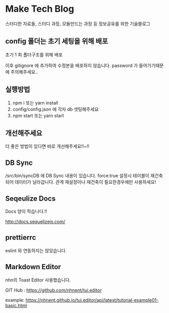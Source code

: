 # Make Tech Blog

스터디한 자료들, 스터디 과정, 모듈만드는 과정 등 정보공유를 위한 기술블로그



## config 폴더는 초기 세팅을 위해 배포

초기 1 회 폴더구조를 위해 배포

이후 gitignore 에 추가하여 수정본을 배포하지 않습니다. password 가 들어가기때문에 주의해주세요..

  

## 실행방법

1. npm i 또는 yarn install
2. config/config.json 에 각자 db 셋팅해주세요
3. npm start 또는 yarn start

  

## 개선해주세요

더 좋은 방법이 있다면 바로 개선해주세요!!~!!

  

## DB Sync

/src/bin/syncDB 에 DB Sync 내용이 있습니다.
force:true 설정시 테이블이 재건축되어 데이터가 날라갑니다. 관계 재설정이나 재건축이 필요한경우에만 사용하세요!

  

## Seqeulize Docs

Docs 양이 적습니다.!! 

<http://docs.sequelizejs.com/>

  

## prettierrc

eslint 와 연동하지는 않았습니다.



## Markdown Editor

nhn의 Toast Editor 사용했습니다.

GIT Hub : <https://github.com/nhnent/tui.editor>

example: <https://nhnent.github.io/tui.editor/api/latest/tutorial-example01-basic.html>





